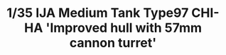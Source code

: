 ---
layout: product
title: "1/35 IJA Medium Tank Type97 CHI-HA 'Improved hull with 57mm cannon turret'"
price: "5500" 
desc: "Maketa"
img_path: "/assets/img/FM25.webp"
brand: "FineMolds"
available: false
special_offer: false
new: false
soon: false
cat: "010000"
subcat: "015900"
subsubcat: "0N/A"
sifra: "FM25"
popular: false
spec: false
---